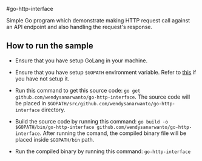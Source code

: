 #go-http-interface

Simple Go program which demonstrate making HTTP request call against an API endpoint and also handling the request's response. 

## How to run the sample

* Ensure that you have setup GoLang in your machine.

* Ensure that you have setup `$GOPATH` environment variable. Refer to [this](https://golang.org/doc/code.html#GOPATH) if you have not setup it.

* Run this command to get this source code: `go get github.com/wendysanarwanto/go-http-interface`. The source code will be placed in `$GOPATH/src/github.com/wendysanarwanto/go-http-interface` directory.

* Build the source code by running this command: `go build -o $GOPATH/bin/go-http-interface github.com/wendysanarwanto/go-http-interface`. After running the comand, the compiled binary file will be placed inside `$GOPATH/bin` path.

* Run the compiled binary by running this command: `go-http-interface`
